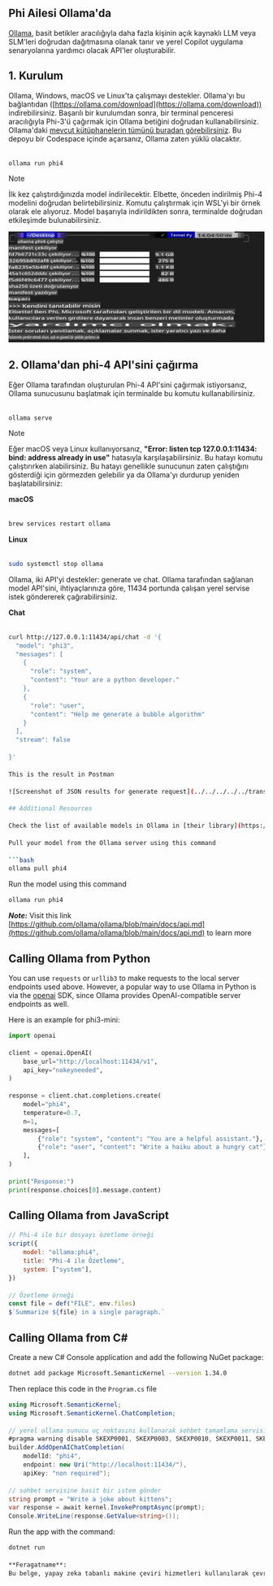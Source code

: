 ## Phi Ailesi Ollama'da

[Ollama](https://ollama.com), basit betikler aracılığıyla daha fazla kişinin açık kaynaklı LLM veya SLM'leri doğrudan dağıtmasına olanak tanır ve yerel Copilot uygulama senaryolarına yardımcı olacak API'ler oluşturabilir.

## **1. Kurulum**

Ollama, Windows, macOS ve Linux'ta çalışmayı destekler. Ollama'yı bu bağlantıdan ([https://ollama.com/download](https://ollama.com/download)) indirebilirsiniz. Başarılı bir kurulumdan sonra, bir terminal penceresi aracılığıyla Phi-3'ü çağırmak için Ollama betiğini doğrudan kullanabilirsiniz. Ollama'daki [mevcut kütüphanelerin tümünü buradan görebilirsiniz](https://ollama.com/library). Bu depoyu bir Codespace içinde açarsanız, Ollama zaten yüklü olacaktır.

```bash

ollama run phi4

```

> [!NOTE]
> İlk kez çalıştırdığınızda model indirilecektir. Elbette, önceden indirilmiş Phi-4 modelini doğrudan belirtebilirsiniz. Komutu çalıştırmak için WSL'yi bir örnek olarak ele alıyoruz. Model başarıyla indirildikten sonra, terminalde doğrudan etkileşimde bulunabilirsiniz.

![run](../../../../../translated_images/ollama_run.b0be611de61f3bb3b42e22205cedf6714b0335ba9288e71d985bf9024f3c20f5.tr.png)

## **2. Ollama'dan phi-4 API'sini çağırma**

Eğer Ollama tarafından oluşturulan Phi-4 API'sini çağırmak istiyorsanız, Ollama sunucusunu başlatmak için terminalde bu komutu kullanabilirsiniz.

```bash

ollama serve

```

> [!NOTE]
> Eğer macOS veya Linux kullanıyorsanız, **"Error: listen tcp 127.0.0.1:11434: bind: address already in use"** hatasıyla karşılaşabilirsiniz. Bu hatayı komutu çalıştırırken alabilirsiniz. Bu hatayı genellikle sunucunun zaten çalıştığını gösterdiği için görmezden gelebilir ya da Ollama'yı durdurup yeniden başlatabilirsiniz:

**macOS**

```bash

brew services restart ollama

```

**Linux**

```bash

sudo systemctl stop ollama

```

Ollama, iki API'yi destekler: generate ve chat. Ollama tarafından sağlanan model API'sini, ihtiyaçlarınıza göre, 11434 portunda çalışan yerel servise istek göndererek çağırabilirsiniz.

**Chat**

```bash

curl http://127.0.0.1:11434/api/chat -d '{
  "model": "phi3",
  "messages": [
    {
      "role": "system",
      "content": "Your are a python developer."
    },
    {
      "role": "user",
      "content": "Help me generate a bubble algorithm"
    }
  ],
  "stream": false
  
}'

This is the result in Postman

![Screenshot of JSON results for generate request](../../../../../translated_images/ollama_gen.bd58ab69d4004826e8cd31e17a3c59840df127b0a30ac9bb38325ac58c74caa5.tr.png)

## Additional Resources

Check the list of available models in Ollama in [their library](https://ollama.com/library).

Pull your model from the Ollama server using this command

```bash
ollama pull phi4
```

Run the model using this command

```bash
ollama run phi4
```

***Note:*** Visit this link [https://github.com/ollama/ollama/blob/main/docs/api.md](https://github.com/ollama/ollama/blob/main/docs/api.md) to learn more

## Calling Ollama from Python

You can use `requests` or `urllib3` to make requests to the local server endpoints used above. However, a popular way to use Ollama in Python is via the [openai](https://pypi.org/project/openai/) SDK, since Ollama provides OpenAI-compatible server endpoints as well.

Here is an example for phi3-mini:

```python
import openai

client = openai.OpenAI(
    base_url="http://localhost:11434/v1",
    api_key="nokeyneeded",
)

response = client.chat.completions.create(
    model="phi4",
    temperature=0.7,
    n=1,
    messages=[
        {"role": "system", "content": "You are a helpful assistant."},
        {"role": "user", "content": "Write a haiku about a hungry cat"},
    ],
)

print("Response:")
print(response.choices[0].message.content)
```

## Calling Ollama from JavaScript 

```javascript
// Phi-4 ile bir dosyayı özetleme örneği
script({
    model: "ollama:phi4",
    title: "Phi-4 ile Özetleme",
    system: ["system"],
})

// Özetleme örneği
const file = def("FILE", env.files)
$`Summarize ${file} in a single paragraph.`
```

## Calling Ollama from C#

Create a new C# Console application and add the following NuGet package:

```bash
dotnet add package Microsoft.SemanticKernel --version 1.34.0
```

Then replace this code in the `Program.cs` file

```csharp
using Microsoft.SemanticKernel;
using Microsoft.SemanticKernel.ChatCompletion;

// yerel ollama sunucu uç noktasını kullanarak sohbet tamamlama servisi ekle
#pragma warning disable SKEXP0001, SKEXP0003, SKEXP0010, SKEXP0011, SKEXP0050, SKEXP0052
builder.AddOpenAIChatCompletion(
    modelId: "phi4",
    endpoint: new Uri("http://localhost:11434/"),
    apiKey: "non required");

// sohbet servisine basit bir istem gönder
string prompt = "Write a joke about kittens";
var response = await kernel.InvokePromptAsync(prompt);
Console.WriteLine(response.GetValue<string>());
```

Run the app with the command:

```bash
dotnet run

**Feragatname**:  
Bu belge, yapay zeka tabanlı makine çeviri hizmetleri kullanılarak çevrilmiştir. Doğruluk için çaba göstersek de, otomatik çevirilerin hata veya yanlışlıklar içerebileceğini lütfen unutmayın. Orijinal belgenin kendi dilindeki hali, bağlayıcı kaynak olarak kabul edilmelidir. Kritik bilgiler için profesyonel insan çevirisi önerilir. Bu çevirinin kullanımından kaynaklanan herhangi bir yanlış anlama veya yanlış yorumlama durumunda sorumluluk kabul edilmez.